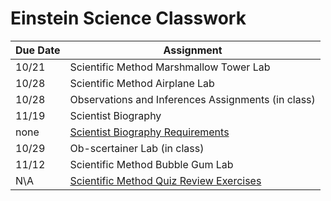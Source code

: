 # Einstein Science Classwork

| Due Date | Assignment |
|----------|------------|
| 10/21| Scientific Method Marshmallow Tower Lab |
| 10/28 | Scientific Method Airplane Lab |
| 10/28 | Observations and Inferences Assignments (in class)|
| 11/19 | Scientist Biography |
| none |[Scientist Biography Requirements](lang/scientistbiography.pdf)|
|10/29| Ob-scertainer Lab (in class)|
|11/12| Scientific Method Bubble Gum Lab |
|N\A| [Scientific Method Quiz Review Exercises](SMQuizReviewSheetEinstein.pdf)
